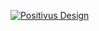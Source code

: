 [![Positivus Design](https://github.com/brandonmitchell217/positivus/assets/63177179/f15ce5ea-403c-4ca4-b87c-78808caa1aea)]([https://github.com/melqassas/](https://www.figma.com/embed?embed_host=share&url=https%3A%2F%2Fwww.figma.com%2Ffile%2FlENb4vsK1mUiQ9hRSnuHAR%2Fpositivus_landing_page%3Ftype%3Ddesign%26node-id%3D25%253A145%26mode%3Ddesign%26t%3DVErkOzFLef3IpiNt-1)https://www.figma.com/embed?embed_host=share&url=https%3A%2F%2Fwww.figma.com%2Ffile%2FlENb4vsK1mUiQ9hRSnuHAR%2Fpositivus_landing_page%3Ftype%3Ddesign%26node-id%3D25%253A145%26mode%3Ddesign%26t%3DVErkOzFLef3IpiNt-1)
